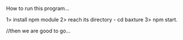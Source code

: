 How to run this program...

1> install npm module
2> reach its directory  -  cd baxture
3> npm start.

//then we are good to go...